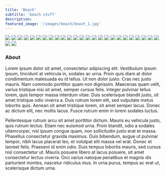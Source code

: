 ```yaml
---
title: 'Beach'
subtitle: 'beach stuff'
description:
featured_image: '/images/beach/beach_1.jpg'
---
```


<div class="gallery" data-columns="1">
	<img src="../images/beach/beach_1.jpg">
  <img src="../images/beach/beach_2.jpg">
  <img src="../images/beach/beach_3.jpg">
  <img src="../images/beach/beach_4.jpg">
  <img src="../images/beach/beach_5.jpg">
  <img src="../images/beach/beach_6.jpg">
  <img src="../images/beach/beach_7.jpg">
  <img src="../images/beach/beach_8.jpg">
  <img src="../images/beach/beach_9.jpg">
  <img src="../images/beach/beach_10.jpg">
  <img src="../images/beach/beach_11.jpg">
  <img src="../images/beach/beach_12.jpg">
  <img src="../images/beach/beach_13.jpg">
  <img src="../images/beach/beach_14.jpg">
  <img src="../images/beach/beach_15.jpg">
  <img src="../images/beach/beach_16.jpg">
  <img src="../images/beach/beach_17.jpg">
  <img src="../images/beach/beach_18.jpg">
	<img src="../images/beach/beach_19.jpg">
	<img src="../images/beach/beach_20.jpg">
	<img src="../images/beach/beach_21.jpg">
	<img src="../images/beach/beach_22.jpg">
	<img src="../images/beach/beach_23.jpg">
	<img src="../images/beach/beach_24.jpg">
	<img src="../images/beach/beach_25.jpg">
	<img src="../images/beach/beach_26.jpg">
	<img src="../images/beach/beach_27.jpg">
</div>

### About

Lorem ipsum dolor sit amet, consectetur adipiscing elit. Vestibulum ipsum ipsum, tincidunt at vehicula in, sodales ac urna. Proin quis diam at dolor condimentum malesuada eu id tellus. Ut non dolor justo. Cras nec justo mauris. Nam commodo porttitor quam non dignissim. Maecenas quam velit, varius tristique nisi sit amet, semper cursus felis. Integer pulvinar tellus lorem, quis tempor massa interdum vitae. Duis scelerisque blandit justo, sit amet tristique odio viverra a. Duis rutrum lorem elit, sed vulputate metus lobortis quis. Aenean sit amet tristique lorem, sit amet semper lacus. Donec ac dictum elit, nec mollis lacus. Fusce rutrum enim in lorem sodales luctus.

Pellentesque rutrum arcu sit amet porttitor dictum. Mauris eu vehicula justo, quis rutrum lectus. Etiam nec euismod urna. Proin blandit, odio a sodales ullamcorper, nisl ipsum congue quam, non sollicitudin justo erat et massa. Phasellus consectetur gravida maximus. Duis bibendum, augue ut pulvinar tempor, nibh lacus placerat leo, et volutpat elit massa vel erat. Donec et laoreet felis. Praesent id enim odio. Duis tempus lobortis mauris, sed cursus nisl consectetur ut. Mauris posuere libero at lacus posuere, sit amet consectetur lectus viverra. Orci varius natoque penatibus et magnis dis parturient montes, nascetur ridiculus mus. In urna purus, tempus ac erat ut, scelerisque dictum urna.
